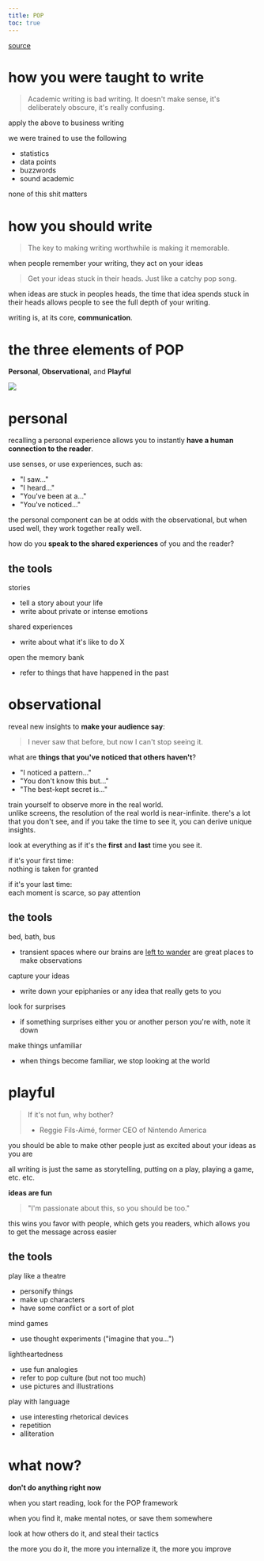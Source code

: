 ```yaml
---
title: POP
toc: true
---
```


[source](https://www.youtube.com/watch?v=haTMaxlDgVk)

# how you were taught to write

> Academic writing is bad writing. It doesn't make sense, it's deliberately obscure, it's really confusing.

apply the above to business writing

we were trained to use the following

- statistics
- data points
- buzzwords
- sound academic

none of this shit matters

# how you should write

> The key to making writing worthwhile is making it memorable.

when people remember your writing, they act on your ideas

> Get your ideas stuck in their heads. Just like a catchy pop song.

when ideas are stuck in peoples heads, the time that idea spends stuck in their heads allows people to see the full depth of your writing.

writing is, at its core, **communication**.

# the three elements of POP

**Personal**, **Observational**, and **Playful**

![](assets/pop-writing-framework/pop-venn-diagram.png)

# personal

recalling a personal experience allows you to instantly **have a human connection to the reader**.

use senses, or use experiences, such as:

- "I saw..."
- "I heard..."
- "You've been at a..."
- "You've noticed..."

the personal component can be at odds with the observational, but when used well, they work together really well.

how do you **speak to the shared experiences** of you and the reader?

## the tools

stories

- tell a story about your life
- write about private or intense emotions

shared experiences

- write about what it's like to do X

open the memory bank

- refer to things that have happened in the past

# observational

reveal new insights to **make your audience say**:

> I never saw that before, but now I can't stop seeing it.

what are **things that you've noticed that others haven't**?

- "I noticed a pattern..."
- "You don't know this but..."
- "The best-kept secret is..."

train yourself to observe more in the real world.  
unlike screens, the resolution of the real world is near-infinite. there's a lot that you don't see, and if you take the time to see it, you can derive unique insights.

look at everything as if it's the **first** and **last** time you see it.

if it's your first time:  
nothing is taken for granted

if it's your last time:  
each moment is scarce, so pay attention

## the tools

bed, bath, bus

- transient spaces where our brains are [left to wander](diffuse-thinking) are great places to make observations

capture your ideas

- write down your epiphanies or any idea that really gets to you

look for surprises

- if something surprises either you or another person you're with, note it down

make things unfamiliar

- when things become familiar, we stop looking at the world

# playful

> If it's not fun, why bother?  
> - Reggie Fils-Aimé, former CEO of Nintendo America

you should be able to make other people just as excited about your ideas as you are

all writing is just the same as storytelling, putting on a play, playing a game, etc. etc.

**ideas are fun**

> "I'm passionate about this, so you should be too."

this wins you favor with people, which gets you readers, which allows you to get the message across easier

## the tools

play like a theatre

- personify things
- make up characters
- have some conflict or a sort of plot

mind games

- use thought experiments ("imagine that you...")

lightheartedness

- use fun analogies
- refer to pop culture (but not too much)
- use pictures and illustrations

play with language

- use interesting rhetorical devices
- repetition
- alliteration

# what now?

**don't do anything right now**

when you start reading, look for the POP framework

when you find it, make mental notes, or save them somewhere

look at how others do it, and steal their tactics

the more you do it, the more you internalize it, the more you improve

